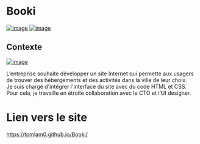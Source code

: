 # Booki

[![image](https://img.shields.io/badge/HTML5-E34F26?style=for-the-badge&logo=html5&logoColor=white)](#)
[![image](https://img.shields.io/badge/CSS3-1572B6?style=for-the-badge&logo=css3&logoColor=white)](#)

## Contexte

[![image](https://i.imgur.com/kYekIKi.png)](#)

L’entreprise souhaite développer un site Internet qui permette aux usagers de trouver des hébergements et des activités dans la ville de leur choix.  
Je suis chargé d'intégrer l'interface du site avec du code HTML et CSS.  
Pour cela, je travaille en étroite collaboration avec le CTO et l’UI designer.

# Lien vers le site

https://tomlam0.github.io/Booki/
